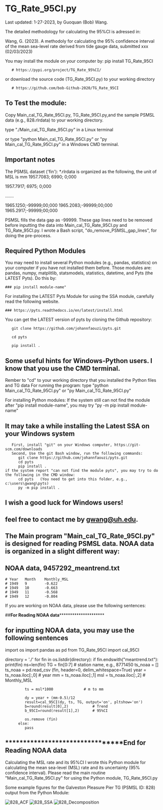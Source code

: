 # TG_Rate_95CI.py

Last updated: 1-27-2023, by Guoquan (Bob) Wang.

The detailed methodology for calculating the 95%CI is adressed in:

Wang, G. (2023). A methodoly for calculating the 95% confidence interval of the mean sea-level rate derived from tide gauge data, submitted xxx (02/03/2023)

You may install the module on your computer by: pip install TG_Rate_95CI

       # https://pypi.org/project/TG_Rate_95%CI/ 
       
or download the source code (TG_Rate_95CI.py) to your working directory

       # https://github.com/bob-Github-2020/TG_Rate_95CI

## To Test the module:

Copy Main_cal_TG_Rate_95CI.py, TG_Rate_95CI.py,and the sample PSMSL data (e.g., 828.rlrdata) to your working directory.

type "./Main_cal_TG_Rate_95CI.py"  in a Linux terminal

or type "python Main_cal_TG_Rate_95CI.py" or "py Main_cal_TG_Rate_95CI.py"  in a Windows CMD terminal. 

## Important notes
The PSMSL dataset ('fin'): *.rlrdata is organized as the following, the unit of MSL is mm
  1957.7083;  6990; 0;000
  
  1957.7917;  6975; 0;000

  .......
  
  1965.1250;-99999;00;000
  1965.2083;-99999;00;000
  1965.2917;-99999;00;000

PSMSL fills the data gap as -99999. These gap lines need to be removed before inputting the data into Main_cal_TG_Rate_95CI.py and TG_Rate_95CI.py. I wrote a Bash script, "do_remove_PSMSL_gap_lines", for doing the pre-process.

## Required Python Modules

You may need to install several Python modules (e.g., pandas, statistics) on your computer if you have not installed them before. Those modules are: pandas, numpy, matplitlib, statsmodels, statistics, datetime, and Pyts (the LATEST Pyts). Do this by:

    ### pip install module-name"
 
For installing the LATEST Pyts Module for using the SSA module, carefully read the following website.

    ### https://pyts.readthedocs.io/en/latest/install.html
    
You can get the LATEST version of pyts by cloning the Github repository:

       git clone https://github.com/johannfaouzi/pyts.git
       
       cd pyts
       
       pip install .
  
## Some useful hints for Windows-Python users. I know that you use the CMD terminal. 
   Rember to "cd" to your working directory that you installed the Python files and TG data
   For running the program: type "python Main_cal_TG_Rate_95CI.py" or "py Main_cal_TG_Rate_95CI.py"  

   For installing Python modules: If the system still can not find the module after  "pip install module-name",
       you may try "py -m pip install module-name" 

## It may take a while installing the Latest SSA on your Windows system
       First, install "git" on your Windows computer, https://git-scm.com/downloads
       Second, Use the git Bash window, run the following commands:
          git clone https://github.com/johannfaouzi/pyts.git
          cd pyts
          pip install .
    if the system report "can not find the module pyts", you may try to do the following in the CMD window:
          cd pyts   (You need to get into this folder, e.g., c:\users\gwang\pyts)
          py -m pip install .

## I wish a good luck for Windows users! 

## feel free to contact me by gwang@uh.edu.

## The Main program "Main_cal_TG_Rate_95CI.py" is designed for reading PSMSL data. NOAA data is organized in a slight different way:
## NOAA data, 9457292_meantrend.txt   
    # Year   Month    Monthly_MSL       
    # 1949   9        -0.622                                                           
    # 1949   10       -0.663                                                           
    # 1949   11       -0.568                                                           
    # 1949   12       -0.804 

If you are working on NOAA data, please use the following sentences:

##******************For Reading NOAA data***************************************
                                                        
## for inputting NOAA data, you may use the following sentences
   import os
   import pandas as pd
   from TG_Rate_95CI import cal_95CI
  
   directory = './'
   for fin in os.listdir(directory):
       if fin.endswith("meantrend.txt"):
             print(fin)
            ns=len(fin)
            TG = fin[0:7]    # station name, e.g., 8771450
            ts_noaa = []
             ts_noaa = pd.read_csv (fin, header=0, delim_whitespace=True)
             year = ts_noaa.iloc[:,0]    # year
             mm = ts_noaa.iloc[:,1]
             msl = ts_noaa.iloc[:,2]     # Monthly_MSL
            
             ts = msl*1000              # m to mm

             dy = year + (mm-0.5)/12
             result=cal_95CI(dy, ts, TG, output='on', pltshow='on')
             b=round(result[0],2)           # Trend
             b_95CI=round(result[1],2)      # 95%CI
 
             os.remove (fin)     
          else:
             pass
## ********************************End for Reading NOAA data 
Calculating the MSL rate and its 95%CI
I wrote this Python module for calculating the mean sea-level (MSL) rate and its uncertainty (95% confidence interval). 
Please read the main routine "Main_cal_TG_Rate_95CI.py" for using the Python  module, TG_Rate_95CI.py

Some example figures for the Galveston Pleasure Pier TG (PSMSL ID: 828) output from the Python Module:

![828_ACF](https://user-images.githubusercontent.com/65426380/215299095-5fc5fad6-4c80-44b3-acf3-d488bdbaf9ea.png)
![828_SSA](https://user-images.githubusercontent.com/65426380/215297920-23bcb64c-5c1f-47f1-9f90-9e6b21287cb5.png)
![828_Decomposition](https://user-images.githubusercontent.com/65426380/215297927-fe6a8aaa-1c36-46ac-a1e4-088ebfdc0619.png)
